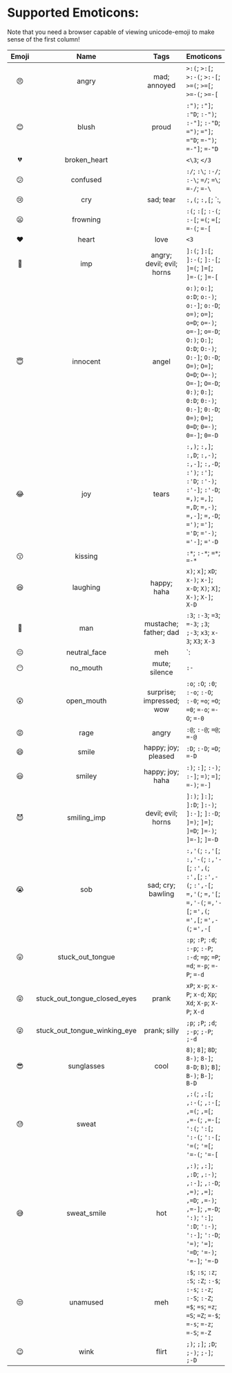 Supported Emoticons:
=================

Note that you need a browser capable of viewing unicode-emoji to make sense of the first column!

| Emoji |             Name             |            Tags           | Emoticons                                                                                                                                                                                                                                                                    |
| :---: | :--------------------------: | :-----------------------: | :--------------------------------------------------------------------------------------------------------------------------------------------------------------------------------------------------------------------------------------------------------------------------- |
|   😠  |             angry            |        mad; annoyed       | `>:(`; `>:[`; `>:-(`; `>:-[`; `>=(`; `>=[`; `>=-(`; `>=-[`                                                                                                                                                                                                                   |
|   😊  |             blush            |           proud           | `:")`; `:"]`; `:"D`; `:-")`; `:-"]`; `:-"D`; `=")`; `="]`; `="D`; `=-")`; `=-"]`; `=-"D`                                                                                                                                                                                     |
|   💔  |         broken_heart         |                           | `<\3`; `</3`                                                                                                                                                                                                                                                                 |
|   😕  |           confused           |                           | `:/`; `:\`; `:-/`; `:-\`; `=/`; `=\`; `=-/`; `=-\`                                                                                                                                                                                                                           |
|   😢  |              cry             |         sad; tear         | `:,(`; `:,[`; `:,|`; `:,-(`; `:,-[`; `:,-|`; `:'(`; `:'[`; `:'|`; `:'-(`; `:'-[`; `:'-|`; `=,(`; `=,[`; `=,|`; `=,-(`; `=,-[`; `=,-|`; `='(`; `='[`; `='|`; `='-(`; `='-[`; `='-|`                                                                                           |
|   😦  |           frowning           |                           | `:(`; `:[`; `:-(`; `:-[`; `=(`; `=[`; `=-(`; `=-[`                                                                                                                                                                                                                           |
|   ❤️  |             heart            |            love           | `<3`                                                                                                                                                                                                                                                                         |
|   👿  |              imp             | angry; devil; evil; horns | `]:(`; `]:[`; `]:-(`; `]:-[`; `]=(`; `]=[`; `]=-(`; `]=-[`                                                                                                                                                                                                                   |
|   😇  |           innocent           |           angel           | `o:)`; `o:]`; `o:D`; `o:-)`; `o:-]`; `o:-D`; `o=)`; `o=]`; `o=D`; `o=-)`; `o=-]`; `o=-D`; `O:)`; `O:]`; `O:D`; `O:-)`; `O:-]`; `O:-D`; `O=)`; `O=]`; `O=D`; `O=-)`; `O=-]`; `O=-D`; `0:)`; `0:]`; `0:D`; `0:-)`; `0:-]`; `0:-D`; `0=)`; `0=]`; `0=D`; `0=-)`; `0=-]`; `0=-D` |
|   😂  |              joy             |           tears           | `:,)`; `:,]`; `:,D`; `:,-)`; `:,-]`; `:,-D`; `:')`; `:']`; `:'D`; `:'-)`; `:'-]`; `:'-D`; `=,)`; `=,]`; `=,D`; `=,-)`; `=,-]`; `=,-D`; `=')`; `=']`; `='D`; `='-)`; `='-]`; `='-D`                                                                                           |
|   😗  |            kissing           |                           | `:*`; `:-*`; `=*`; `=-*`                                                                                                                                                                                                                                                     |
|   😆  |           laughing           |        happy; haha        | `x)`; `x]`; `xD`; `x-)`; `x-]`; `x-D`; `X)`; `X]`; `X-)`; `X-]`; `X-D`                                                                                                                                                                                                       |
|   👨  |              man             |   mustache; father; dad   | `:3`; `:-3`; `=3`; `=-3`; `;3`; `;-3`; `x3`; `x-3`; `X3`; `X-3`                                                                                                                                                                                                              |
|   😐  |         neutral_face         |            meh            | `:|`; `:-|`; `=|`; `=-|`                                                                                                                                                                                                                                                     |
|   😶  |           no_mouth           |       mute; silence       | `:-`                                                                                                                                                                                                                                                                         |
|   😮  |          open_mouth          |  surprise; impressed; wow | `:o`; `:O`; `:0`; `:-o`; `:-O`; `:-0`; `=o`; `=O`; `=0`; `=-o`; `=-O`; `=-0`                                                                                                                                                                                                 |
|   😡  |             rage             |           angry           | `:@`; `:-@`; `=@`; `=-@`                                                                                                                                                                                                                                                     |
|   😄  |             smile            |    happy; joy; pleased    | `:D`; `:-D`; `=D`; `=-D`                                                                                                                                                                                                                                                     |
|   😃  |            smiley            |      happy; joy; haha     | `:)`; `:]`; `:-)`; `:-]`; `=)`; `=]`; `=-)`; `=-]`                                                                                                                                                                                                                           |
|   😈  |          smiling_imp         |     devil; evil; horns    | `]:)`; `]:]`; `]:D`; `]:-)`; `]:-]`; `]:-D`; `]=)`; `]=]`; `]=D`; `]=-)`; `]=-]`; `]=-D`                                                                                                                                                                                     |
|   😭  |              sob             |     sad; cry; bawling     | `:,'(`; `:,'[`; `:,'-(`; `:,'-[`; `:',(`; `:',[`; `:',-(`; `:',-[`; `=,'(`; `=,'[`; `=,'-(`; `=,'-[`; `=',(`; `=',[`; `=',-(`; `=',-[`                                                                                                                                       |
|   😛  |       stuck_out_tongue       |                           | `:p`; `:P`; `:d`; `:-p`; `:-P`; `:-d`; `=p`; `=P`; `=d`; `=-p`; `=-P`; `=-d`                                                                                                                                                                                                 |
|   😝  | stuck_out_tongue_closed_eyes |           prank           | `xP`; `x-p`; `x-P`; `x-d`; `Xp`; `Xd`; `X-p`; `X-P`; `X-d`                                                                                                                                                                                                                   |
|   😜  | stuck_out_tongue_winking_eye |        prank; silly       | `;p`; `;P`; `;d`; `;-p`; `;-P`; `;-d`                                                                                                                                                                                                                                        |
|   😎  |          sunglasses          |            cool           | `8)`; `8]`; `8D`; `8-)`; `8-]`; `8-D`; `B)`; `B]`; `B-)`; `B-]`; `B-D`                                                                                                                                                                                                       |
|   😓  |             sweat            |                           | `,:(`; `,:[`; `,:-(`; `,:-[`; `,=(`; `,=[`; `,=-(`; `,=-[`; `':(`; `':[`; `':-(`; `':-[`; `'=(`; `'=[`; `'=-(`; `'=-[`                                                                                                                                                       |
|   😅  |          sweat_smile         |            hot            | `,:)`; `,:]`; `,:D`; `,:-)`; `,:-]`; `,:-D`; `,=)`; `,=]`; `,=D`; `,=-)`; `,=-]`; `,=-D`; `':)`; `':]`; `':D`; `':-)`; `':-]`; `':-D`; `'=)`; `'=]`; `'=D`; `'=-)`; `'=-]`; `'=-D`                                                                                           |
|   😒  |           unamused           |            meh            | `:$`; `:s`; `:z`; `:S`; `:Z`; `:-$`; `:-s`; `:-z`; `:-S`; `:-Z`; `=$`; `=s`; `=z`; `=S`; `=Z`; `=-$`; `=-s`; `=-z`; `=-S`; `=-Z`                                                                                                                                             |
|   😉  |             wink             |           flirt           | `;)`; `;]`; `;D`; `;-)`; `;-]`; `;-D`                                                                                                                                                                                                                                        |
